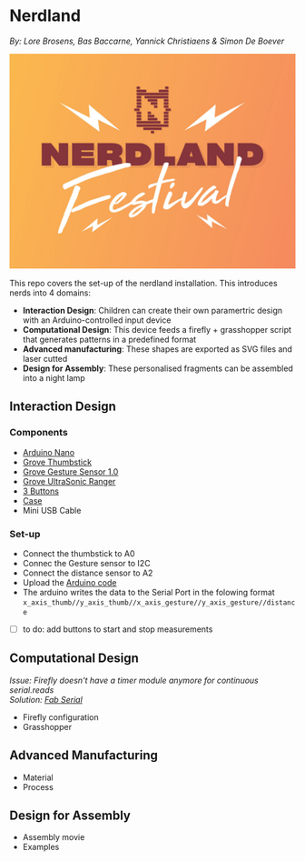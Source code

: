 # Nerdland
*By: Lore Brosens, Bas Baccarne, Yannick Christiaens & Simon De Boever*   

![nerdland](/img/nerdland.jpg)

This repo covers the set-up of the nerdland installation. This introduces nerds into 4 domains:
- **Interaction Design**: Children can create their own paramertric design with an Arduino-controlled input device
- **Computational Design**: This device feeds a firefly + grasshopper script that generates patterns in a predefined format
- **Advanced manufacturing**: These shapes are exported as SVG files and laser cutted
- **Design for Assembly**: These personalised fragments can be assembled into a night lamp

## Interaction Design
### Components
- [Arduino Nano](https://store.arduino.cc/products/arduino-nano)
- [Grove Thumbstick](https://wiki.seeedstudio.com/Grove-Thumb_Joystick/)
- [Grove Gesture Sensor 1.0](https://wiki.seeedstudio.com/Grove-Gesture_v1.0/)
- [Grove UltraSonic Ranger](https://wiki.seeedstudio.com/Grove-Ultrasonic_Ranger/)
- [3 Buttons](https://www.otronic.nl/nl/drukknopje-moment-6x6x4.html?source=googlebase&gad_source=1)
- [Case](https://a360.co/4drFMZX)
- Mini USB Cable
### Set-up
- Connect the thumbstick to A0
- Connec the Gesture sensor to I2C
- Connect the distance sensor to A2
- Upload the [Arduino code](/tests/integration.ino)
- The arduino writes the data to the Serial Port in the folowing format
  ```x_axis_thumb//y_axis_thumb//x_axis_gesture//y_axis_gesture//distance```
- [ ] to do: add buttons to start and stop measurements

## Computational Design
*Issue: Firefly doesn't have a timer module anymore for continuous serial.reads*   
*Solution: [Fab Serial](https://github.com/m112521/fab-serial)*
- Firefly configuration
- Grasshopper
## Advanced Manufacturing
- Material
- Process
## Design for Assembly
- Assembly movie
- Examples
